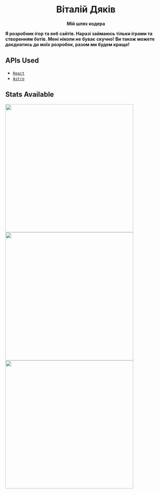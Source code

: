 <div align=center>
  
  # Віталій Дяків
  **Мій шлях кодера**
  
</div>

**Я розробник ігор та веб сайтів. Наразі займаюсь тільки іграми та створенням ботів. Мені ніколи не буває скучно!**
**Ви також можете доєднатись до моїх розробок, разом ми будем краще!**
## APIs Used

- [`React`](https://react.dev)
- [`Astro`](https://astro.buid)

## Stats Available

<img width=400 src='https://github-readme-stats.vercel.app/api?username=harttman&theme=vue-dark&show_icons=true&hide_border=true&count_private=true' />
<img width=400 src='https://github-readme-streak-stats.herokuapp.com/?user=harttman&theme=vue-dark&hide_border=true' />
<img width=400 src='https://github-readme-stats.vercel.app/api/top-langs/?username=harttman&theme=vue-dark&show_icons=true&hide_border=true&layout=compact' />

